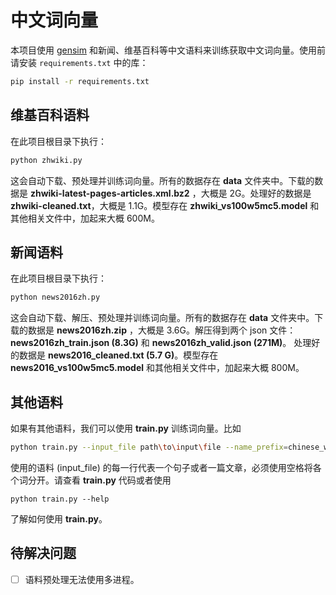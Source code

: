 # 中文词向量

本项目使用 [gensim](https://radimrehurek.com/gensim/models/word2vec.html) 和新闻、维基百科等中文语料来训练获取中文词向量。使用前请安装 `requirements.txt` 中的库：

```bash
pip install -r requirements.txt
```

## 维基百科语料

在此项目根目录下执行：

```bash
python zhwiki.py
```

这会自动下载、预处理并训练词向量。所有的数据存在 **data** 文件夹中。下载的数据是 **zhwiki-latest-pages-articles.xml.bz2** ，大概是 2G。处理好的数据是 **zhwiki-cleaned.txt**，大概是 1.1G。模型存在 **zhwiki_vs100w5mc5.model** 和其他相关文件中，加起来大概 600M。

## 新闻语料

在此项目根目录下执行：

```bash
python news2016zh.py
```

这会自动下载、解压、预处理并训练词向量。所有的数据存在 **data** 文件夹中。下载的数据是 **news2016zh.zip** ，大概是 3.6G。解压得到两个 json 文件：**news2016zh_train.json (8.3G)** 和 **news2016zh_valid.json (271M)**。 处理好的数据是 **news2016_cleaned.txt (5.7 G)**。模型存在 **news2016_vs100w5mc5.model** 和其他相关文件中，加起来大概 800M。

## 其他语料

如果有其他语料，我们可以使用 **train.py** 训练词向量。比如

```bash
python train.py --input_file path\to\input\file --name_prefix=chinese_word2vec
```

使用的语料 (input_file) 的每一行代表一个句子或者一篇文章，必须使用空格将各个词分开。请查看 **train.py** 代码或者使用

```
python train.py --help
```

了解如何使用 **train.py**。

## 待解决问题

- [ ] 语料预处理无法使用多进程。